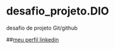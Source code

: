 # desafio_projeto.DIO
desafio de projeto Git/github

##[meu perfil linkedin](https://www.linkedin.com/in/mariana-rocha-barbosa-7a103b241/)
